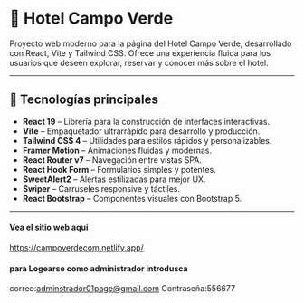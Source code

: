 # 🏨 Hotel Campo Verde

Proyecto web moderno para la página del Hotel Campo Verde, desarrollado con React, Vite y Tailwind CSS. Ofrece una experiencia fluida para los usuarios que deseen explorar, reservar y conocer más sobre el hotel.

---

## 🚀 Tecnologías principales

- **React 19** – Librería para la construcción de interfaces interactivas.
- **Vite** – Empaquetador ultrarrápido para desarrollo y producción.
- **Tailwind CSS 4** – Utilidades para estilos rápidos y personalizables.
- **Framer Motion** – Animaciones fluidas y modernas.
- **React Router v7** – Navegación entre vistas SPA.
- **React Hook Form** – Formularios simples y potentes.
- **SweetAlert2** – Alertas estilizadas para mejor UX.
- **Swiper** – Carruseles responsive y táctiles.
- **React Bootstrap** – Componentes visuales con Bootstrap 5.

---
#### Vea el sitio web aqui 
https://campoverdecom.netlify.app/
#### para Logearse como administrador introdusca 
correo:adminstrador01page@gmail.com
Contraseña:556677
